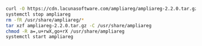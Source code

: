 ﻿```sh
curl -O https://cdn.lacunasoftware.com/ampliareg/ampliareg-2.2.0.tar.gz
systemctl stop ampliareg
rm -fR /usr/share/ampliareg/*
tar xzf ampliareg-2.2.0.tar.gz -C /usr/share/ampliareg
chmod -R a=,u+rwX,go+rX /usr/share/ampliareg
systemctl start ampliareg
```

